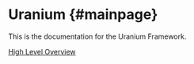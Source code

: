 Uranium {#mainpage}
=======

This is the documentation for the Uranium Framework.

[High Level Overview](docs/overview.md)
